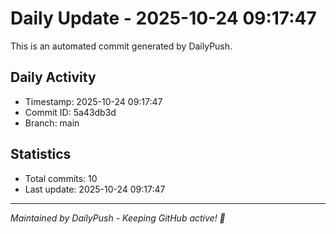 # Daily Update - 2025-10-24 09:17:47

This is an automated commit generated by DailyPush.

## Daily Activity
- Timestamp: 2025-10-24 09:17:47
- Commit ID: 5a43db3d
- Branch: main

## Statistics
- Total commits: 10
- Last update: 2025-10-24 09:17:47

---
*Maintained by DailyPush - Keeping GitHub active! 🚀*
